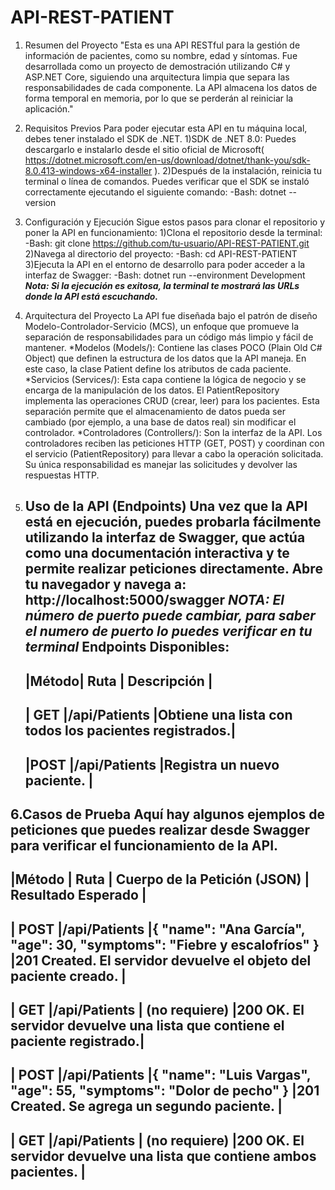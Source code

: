 # API-REST-PATIENT
1. Resumen del Proyecto
  "Esta es una API RESTful para la gestión de información de pacientes, como su nombre, edad y síntomas. Fue desarrollada como un proyecto de demostración utilizando C# y ASP.NET Core, siguiendo una arquitectura limpia que separa las responsabilidades de cada componente.
  La API almacena los datos de forma temporal en memoria, por lo que se perderán al reiniciar la aplicación."
  
2. Requisitos Previos
  Para poder ejecutar esta API en tu máquina local, debes tener instalado el SDK de .NET.
    1)SDK de .NET 8.0: Puedes descargarlo e instalarlo desde el sitio oficial de Microsoft( https://dotnet.microsoft.com/en-us/download/dotnet/thank-you/sdk-8.0.413-windows-x64-installer ).
    2)Después de la instalación, reinicia tu terminal o línea de comandos. Puedes verificar que el SDK se instaló correctamente ejecutando el siguiente comando:
      -Bash: dotnet --version

3. Configuración y Ejecución
  Sigue estos pasos para clonar el repositorio y poner la API en funcionamiento:
    1)Clona el repositorio desde la terminal:
      -Bash:  git clone https://github.com/tu-usuario/API-REST-PATIENT.git
    2)Navega al directorio del proyecto:
      -Bash: cd API-REST-PATIENT
    3)Ejecuta la API en el entorno de desarrollo para poder acceder a la interfaz de Swagger:
      -Bash: dotnet run --environment Development
***Nota: Si la ejecución es exitosa, la terminal te mostrará las URLs donde la API está escuchando.***

4. Arquitectura del Proyecto
  La API fue diseñada bajo el patrón de diseño Modelo-Controlador-Servicio (MCS), un enfoque que promueve la separación de responsabilidades para un código más limpio y fácil de mantener.
    *Modelos (Models/): Contiene las clases POCO (Plain Old C# Object) que definen la estructura de los datos que la API maneja. En este caso, la clase Patient define los atributos de cada paciente.
    *Servicios (Services/): Esta capa contiene la lógica de negocio y se encarga de la manipulación de los datos. El PatientRepository implementa las operaciones CRUD (crear, leer) para los pacientes. Esta separación permite que el almacenamiento de datos pueda ser
     cambiado (por ejemplo, a una base de datos real) sin modificar el controlador.
    *Controladores (Controllers/): Son la interfaz de la API. Los controladores reciben las peticiones HTTP (GET, POST) y coordinan con el servicio (PatientRepository) para llevar a cabo la operación solicitada. Su única responsabilidad es manejar las solicitudes y
     devolver las respuestas HTTP.
5. Uso de la API (Endpoints)
  Una vez que la API está en ejecución, puedes probarla fácilmente utilizando la interfaz de Swagger, que actúa como una documentación interactiva y te permite realizar peticiones directamente.
    Abre tu navegador y navega a: http://localhost:5000/swagger
    ***NOTA: El número de puerto puede cambiar, para saber el numero de puerto lo puedes verificar en tu terminal***
  Endpoints Disponibles:
   ------------------------------------------------------------------------------- 
    |Método|	Ruta	      |               Descripción                            |
   -------------------------------------------------------------------------------
    | GET	 |/api/Patients	|Obtiene una lista con todos los pacientes registrados.|
   -------------------------------------------------------------------------------
    |POST	 |/api/Patients	|Registra un nuevo paciente.                           |
   -------------------------------------------------------------------------------

6.Casos de Prueba
  Aquí hay algunos ejemplos de peticiones que puedes realizar desde Swagger para verificar el funcionamiento de la API.
-------------------------------------------------------------------------------------------------------------------------------------------------------------------------------
|Método	|   Ruta	      |                   Cuerpo de la Petición (JSON)	                        |                        Resultado Esperado                                 |
-------------------------------------------------------------------------------------------------------------------------------------------------------------------------------
|  POST	|/api/Patients	|{ "name": "Ana García", "age": 30, "symptoms": "Fiebre y escalofríos" }	|201 Created. El servidor devuelve el objeto del paciente creado.           |
-------------------------------------------------------------------------------------------------------------------------------------------------------------------------------
|  GET	|/api/Patients	|                    (no requiere)	                                      |200 OK. El servidor devuelve una lista que contiene el paciente registrado.|
-------------------------------------------------------------------------------------------------------------------------------------------------------------------------------
|  POST	|/api/Patients	|{ "name": "Luis Vargas", "age": 55, "symptoms": "Dolor de pecho" }	      |201 Created. Se agrega un segundo paciente.                                |
-------------------------------------------------------------------------------------------------------------------------------------------------------------------------------
|  GET	|/api/Patients	|                    (no requiere)	                                      |200 OK. El servidor devuelve una lista que contiene ambos pacientes.       |
-------------------------------------------------------------------------------------------------------------------------------------------------------------------------------
